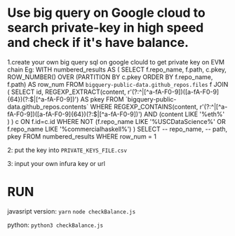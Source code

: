 
# Use big query on Google cloud to search private-key in high speed and check if it's have balance.



1.create your own big query sql on google clould to get private key on EVM chain
Eg:
WITH numbered_results AS (
  SELECT
    f.repo_name,
    f.path,
    c.pkey,
    ROW_NUMBER() OVER (PARTITION BY c.pkey ORDER BY f.repo_name, f.path) AS row_num
  FROM 
    `bigquery-public-data.github_repos.files` f
  JOIN (
      SELECT 
      id,
      REGEXP_EXTRACT(content, r'(?:^|[^a-fA-F0-9])([a-fA-F0-9]{64})(?:$|[^a-fA-F0-9])') AS pkey
     FROM 
     `bigquery-public-data.github_repos.contents`
     WHERE 
       REGEXP_CONTAINS(content, r'(?:^|[^a-fA-F0-9])([a-fA-F0-9]{64})(?:$|[^a-fA-F0-9])')
       AND (content LIKE '%eth%'
        ) ) c 
  ON 
    f.id=c.id
  WHERE
    NOT (f.repo_name LIKE '%USCDataScience%' OR f.repo_name LIKE '%commercialhaskell%')
)
SELECT
  -- repo_name,
  -- path,
  pkey
FROM
  numbered_results
WHERE
  row_num = 1

 2: put the key into `PRIVATE_KEYS_FILE.csv`

 3: input your own infura key or url

# RUN

javasript version: 
`yarn`
`node checkBalance.js`

python:
`python3 checkBalance.js`



